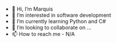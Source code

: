 - 👋 Hi, I’m Marquis
- 👀 I’m interested in software development
- 🌱 I’m currently learning Python and C#
- 💞️ I’m looking to collaborate on ...
- 📫 How to reach me - N/A

